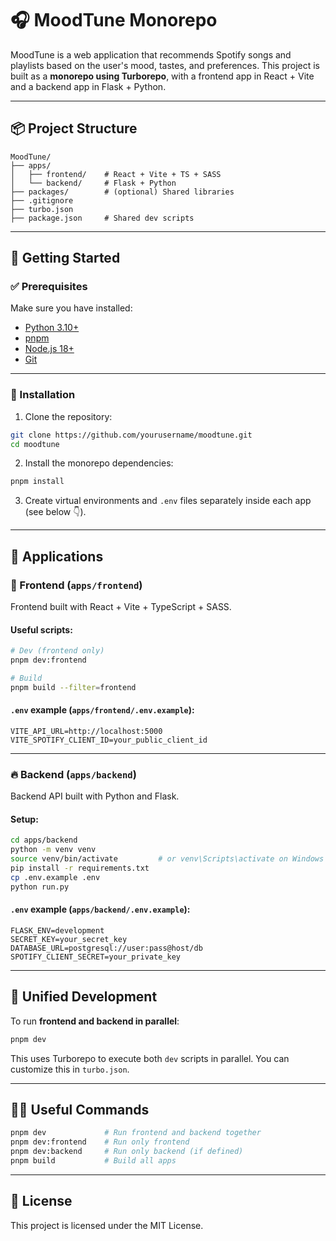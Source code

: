 # 🎧 MoodTune Monorepo

MoodTune is a web application that recommends Spotify songs and playlists based on the user's mood, tastes, and preferences. This project is built as a **monorepo using Turborepo**, with a frontend app in React + Vite and a backend app in Flask + Python.

---

## 📦 Project Structure

```
MoodTune/
├── apps/
│   ├── frontend/    # React + Vite + TS + SASS
│   └── backend/     # Flask + Python
├── packages/        # (optional) Shared libraries
├── .gitignore
├── turbo.json
├── package.json     # Shared dev scripts
```

---

## 🚀 Getting Started

### ✅ Prerequisites

Make sure you have installed:

* [Python 3.10+](https://www.python.org/)
* [pnpm](https://pnpm.io/)
* [Node.js 18+](https://nodejs.org/)
* [Git](https://git-scm.com/)

---

### 🔧 Installation

1. Clone the repository:

```bash
git clone https://github.com/yourusername/moodtune.git
cd moodtune
```

2. Install the monorepo dependencies:

```bash
pnpm install
```

3. Create virtual environments and `.env` files separately inside each app (see below 👇).

---

## 🧩 Applications

### 🎨 Frontend (`apps/frontend`)

Frontend built with React + Vite + TypeScript + SASS.

#### Useful scripts:

```bash
# Dev (frontend only)
pnpm dev:frontend

# Build
pnpm build --filter=frontend
```

#### `.env` example (`apps/frontend/.env.example`):

```env
VITE_API_URL=http://localhost:5000
VITE_SPOTIFY_CLIENT_ID=your_public_client_id
```

---

### 🔥 Backend (`apps/backend`)

Backend API built with Python and Flask.

#### Setup:

```bash
cd apps/backend
python -m venv venv
source venv/bin/activate         # or venv\Scripts\activate on Windows
pip install -r requirements.txt
cp .env.example .env
python run.py
```

#### `.env` example (`apps/backend/.env.example`):

```env
FLASK_ENV=development
SECRET_KEY=your_secret_key
DATABASE_URL=postgresql://user:pass@host/db
SPOTIFY_CLIENT_SECRET=your_private_key
```

---

## 🔄 Unified Development

To run **frontend and backend in parallel**:

```bash
pnpm dev
```

This uses Turborepo to execute both `dev` scripts in parallel. You can customize this in `turbo.json`.

---

## 👩‍💻 Useful Commands

```bash
pnpm dev             # Run frontend and backend together
pnpm dev:frontend    # Run only frontend
pnpm dev:backend     # Run only backend (if defined)
pnpm build           # Build all apps
```

---

## 📜 License

This project is licensed under the MIT License.
